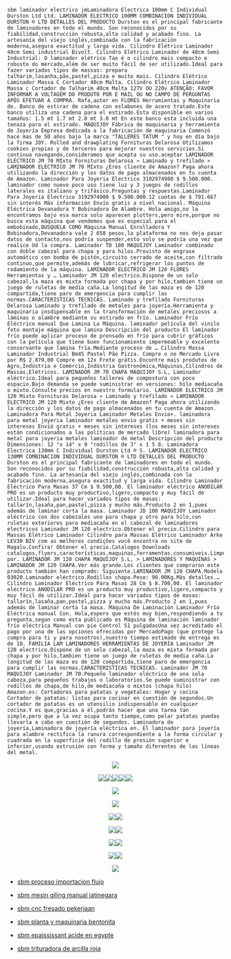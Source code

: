 
```
sbm laminador electrico jmLaminadora Electrica 100mm C Individual Durston Ltd Ltd. LAMINADOR ELECTRICO 100MM COMBINACION INDIVIDUAL DURSTON ® LTD DETALLES DEL PRODUCTO Durston es el principal fabricante de laminadores en todo el mundo. Son reconocidos por su fiabilidad,construcción robusta,alta calidad y acabado fino. La artesanía del viejo inglés,combinada con la fabricación moderna,asegura exactitud y larga vida. Cilindro Elétrico Laminador 40cm Semi industrial Bivolt. Cilindro Elétrico Laminador de 40cm Semi Industrial: O laminador elétrico Tao é o cilindro mais compacto e robusto do mercado,além de ser muito fácil de ser utilizado.Ideal para fazer variados tipos de massas: prepara talharim,lasanha,pão,pastel,pizza e muito mais. Cilindro Elétrico Laminador Massa C Cortador 40cm Malta. Cilindro Elétrico Laminador Massa c Cortador de Talharim 40cm Malta 127V OU 220v ATENÇÃO: FAVOR INFORMAR A VOLTAGEM DO PRODUTO POR E MAIL OU NO CAMPO DE PERGUNTAS APÓS EFETUAR A COMPRA. Rafa,autor en FLORES Herramientas y Maquinaria de. Banco de estirar de cadena con eslabones de acero tratado.Este banco utiliza una cadena para el estirado.Esta disponible en varios tamaños: 1.5 mt 1.7 mt 2.0 mt 3.0 mt En este banco esta incluida una tenaza para el estirado. MAQUIJOY Fábrica de maquinaria y herramienta de Joyería Empresa dedicada a la fabricación de maquinaria Comenzó hace mas de 50 años bajo la marca "TALLERES TATUM " y hoy en día bajo la firma JOY. Rolled and drawplating Fornituras Delarosa Utilizamos cookies propias y de terceros para mejorar nuestros servicios.Si continua navegando,consideramos que acepta su uso.aceptar LAMINADOR ELÉCTRICO JM 70 MIxto Fornituras Delarosa » Laminado y trefilado » LAMINADOR ELÉCTRICO JM 70 MIxto ¿Eres cliente de Amazon? Paga ahora utilizando la dirección y los datos de pago almacenados en tu cuenta de Amazon. Laminador Para Joyeria Electrico 3192974900 $ 9.500.000. laminador como nuevo poco uso tiene luz y 3 juegos de rodillos laterales es italiano y trifásico.Preguntas y respuestas.Laminador Para Joyeria Electrico 3192974900 $ 9.500.000.12 cuotas de $ 791.667 sin interés Más información Envío gratis a nivel nacional. Máquina Eléctrica Devanadora Y Bobinadora De Alambre. Hola amigo,no la encontramos bajo esa marca solo aparecen plotters,pero mire,porque no busca esta máquina que vendemos que es especial para el embobinado,BUSQUELA COMO Máquina Manual Enrolladora Y Bobinadora,Devanadora vale 2 658 pesos,la plataforma no nos deja pasar datos de contacto,nos podría suspender,esto solo se podría una vez que realice Ud la compra. Laminador TD 180 MAQUIJOY Laminador combinado con doble cabezal para chapa y para hilos.Provisto de engrase automático con bomba de pistón,circuito cerrado de aceite,con filtrado continuo,que permite,además de lubricar,refrigerar los puntos de rodamiento de la máquina. LAMINADOR ELECTRICO JM 120 FLORES Herramientas y … Laminador JM 120 electrico.Dispone de un solo cabezal,la maza es mixta formada por chapa y por hilo,tambien tiene un juego de ruletas de media caña.La longitud de las maza es de 120 compartida,tiene paro de emergencia para cumplir las normas.CARACTERISTICAS TECNICAS. Laminado y trefilado Fornituras Delarosa Laminado y trefilado de metales para joyería.Herramienta y maquinaria insdipensable en la transformación de metales preciosos a láminas o alambre mediante su estirado en frío. Laminador Frío Eléctrico manual Que Lamina La Máquina. laminador película del vinilo foto montaje máquina que lamina Descripción del producto El laminador frío puede aplicar proceso de prensado en frío para cubrir gráficos con la película que tiene buen funcionamiento impermeable y excelente conservante que lamina fría.Mediante proceso de … Cilindro Massa Laminador Industrial Bm45 Pastel Pão Pizza. Compre o no Mercado Livre por R$ 2.879,00 Compre em 12x Frete grátis.Encontre mais produtos de Agro,Indústria e Comércio,Indústria Gastronômica,Máquinas,Cilindros de Massas,Elétricos. LAMINADOR JM 70 CHAPA MAQUIJOY S.L, Laminador eléctrico.Ideal para pequeños talleres de compostura con poco espacio.Bajo demanda se puede suministrar en versiones: hilo mediacaña o mixto.Consulte precios en nuestro formulario. LAMINADOR ELECTRICO JM 120 Mixto Fornituras Delarosa » Laminado y trefilado » LAMINADOR ELECTRICO JM 120 Mixto ¿Eres cliente de Amazon? Paga ahora utilizando la dirección y los datos de pago almacenados en tu cuenta de Amazon. Laminadora Para Metal Joyeria Laminador Metales Envio+. laminadora para metal joyeria laminador metales envio gratis + meses sin intereses Envió gratis + meses sin intereses (los meses sin intereses están condicionados a las políticas de mercado libre) laminadora para metal para joyeria metales laminador de metal Descripción del producto Dimensiones: 12 "x 14" x 9 "rodillos de 3" x 1 5 8. Laminadora Electrica 130mm C Individual Durston Ltd ® S. LAMINADOR ELECTRICO 130MM COMBINACION INDIVIDUAL DURSTON ® LTD DETALLES DEL PRODUCTO Durston es el principal fabricante de laminadores en todo el mundo. Son reconocidos por su fiabilidad,construcción robusta,alta calidad y acabado fino. La artesanía del viejo inglés,combinada con la fabricación moderna,asegura exactitud y larga vida. Cilindro Laminador Eléctrico Para Masas 37 Cm $ 9.500,00. El laminador eléctrico ANODILAR PRO es un producto muy productivo,ligero,compacto y muy fácil de utilizar.Ideal para hacer variados tipos de masas: tallarín,lasaña,pan,pastel,pizza y mucho más.Producto 2 en 1,pues además de laminar corta la masa. Laminador JD 100 MAQUIJOY Laminador eléctrico con dos cabezales uno para chapa y otro para hilo,con ruletas exteriores para mediacaña en el cabezal de laminadores electricos Laminador JM 120 electrico.Obtener el precio.Cilindro para Massas Elétrico Laminador Cilindro para Massas Elétrico Laminador Arke LEV30 BIV com as melhores condições você encontra no site do Magalu.Confira! Obtener el precio.Catalogos Downloads catalogos,flyers,características,maquinas,ferramentas,consumiveis.Limpeza por. LAMINADOR JM 120 CHAPA MAQUIJOY S.L, > LAMINADORES Y MAQUINAS > LAMINADOR JM 120 CHAPA.Ver más grande.Los clientes que compraron este producto también han comprado: Siguiente.LAMINADOR JM 120 CHAPA.Modelo 03020.Laminador eléctrico.Rodillos chapa.Peso: 90.00Kg.Más detalles.… Cilindro Laminador Eléctrico Para Masas 28 Cm $ 8.700,00. El laminador eléctrico ANODILAR PRO es un producto muy productivo,ligero,compacto y muy fácil de utilizar.Ideal para hacer variados tipos de masas: tallarín,lasaña,pan,pastel,pizza y mucho más.Producto 2 en 1,pues además de laminar corta la masa. Máquina De Laminación Laminador Frío Eléctrica manual Con. Hola,espero que estés muy bien,respondiendo a tu pregunta,segun como esta publicado es Máquina de laminación laminador frío eléctrica Manual con pie Control 51 pulgadasUna vez acreditado el pago por una de las opciones ofrecidas por MercadoPago (que protege la compra para ti y para nosotros),nuestro tiempo estimado de entrega es de 10. FAMILIA LAM LAMINADORES HERRAMIENTAS DE JOYERÍA Laminador JM 120 electrico.Dispone de un solo cabezal,la maza es mixta formada por chapa y por hilo,tambien tiene un juego de ruletas de media caña.La longitud de las maza es de 120 compartida,tiene paro de emergencia para cumplir las normas.CARACTERISTICAS TECNICAS. Laminador JM 70 MAQUIJOY Laminador JM 70.Pequeño laminador eléctrico de una sola cabeza,para pequeños trabajos o laboratorios.Se puede suministrar con rodillos de chapa,de hilo,de mediacaña o mixtos (chapa hilo) Amazon.es: Cortadores para patatas y vegetales: Hogar y cocina Cortador de patatas: listas para cocinar en cuestión de segundos.Un cortador de patatas es un utensilio indispensable en cualquier cocina.Y es que,gracias a él,podrás hacer que una tarea tan simple,pero que a la vez ocupa tanto tiempo,como pelar patatas puedas llevarla a cabo en cuestión de segundos. Laminadora de joyería,Laminadora de joyería eléctrica en. El laminador para joyería para alambre rectifica la ranura correspondiente a la forma circular y cuadrada en la superficie del rodillo de presión superior e inferior,usando extrusión con forma y tamaño diferentes de las líneas del metal. 
```

<div align="center">

<a href="https://es-crusher.shibang-china.com/github&k=sbm+laminador+electrico+jm"><img src="https://static.shibang-china.com/es/crusher/logo.jpg"></a>

<a href="https://es-crusher.shibang-china.com/github&k=sbm+laminador+electrico+jm"><img src="https://static.shibang-china.com/es/crusher/index.jpg"></a><a href="https://es-crusher.shibang-china.com/material.htmlgithub&k=sbm+laminador+electrico+jm"><img src="https://static.shibang-china.com/es/crusher/material.jpg"></a><a href="https://es-crusher.shibang-china.com/application.htmlgithub&k=sbm+laminador+electrico+jm"><img src="https://static.shibang-china.com/es/crusher/application.jpg"></a><a href="https://es-crusher.shibang-china.com/aboutus.htmlgithub&k=sbm+laminador+electrico+jm"><img src="https://static.shibang-china.com/es/crusher/aboutus.jpg"></a><a href="https://es-crusher.shibang-china.com/contact.htmlgithub&k=sbm+laminador+electrico+jm"><img src="https://static.shibang-china.com/es/crusher/contact.jpg"></a>

<a href="https://es-crusher.shibang-china.com/github&k=sbm+laminador+electrico+jm"><img src="https://static.shibang-china.com/es/crusher/banner.jpg"></a>

<a href="https://swt.shibang-china.com/github&k=sbm+laminador+electrico+jm"><img src="https://static.shibang-china.com/es/crusher/text.jpg"></a>

<a href="https://swt.shibang-china.com/github&k=sbm+laminador+electrico+jm"><img src="https://static.shibang-china.com/es/crusher/chat.jpg"></a><a href="https://es-crusher.shibang-china.com/contact.htmlgithub&k=sbm+laminador+electrico+jm"><img src="https://static.shibang-china.com/es/crusher/message.jpg"></a>

<a href="https://es-crusher.shibang-china.com/products/pe.htmlgithub&k=sbm+laminador+electrico+jm"><img src="https://static.shibang-china.com/es/crusher/pe.jpg"></a><a href="https://es-crusher.shibang-china.com/products/pf.htmlgithub&k=sbm+laminador+electrico+jm"><img src="https://static.shibang-china.com/es/crusher/pf.jpg"></a>

<a href="https://es-crusher.shibang-china.com/products/hpt.htmlgithub&k=sbm+laminador+electrico+jm"><img src="https://static.shibang-china.com/es/crusher/hpt.jpg"></a><a href="https://es-crusher.shibang-china.com/products/vsi.htmlgithub&k=sbm+laminador+electrico+jm"><img src="https://static.shibang-china.com/es/crusher/vsi.jpg"></a>

<a href="https://es-crusher.shibang-china.com/products/klv.htmlgithub&k=sbm+laminador+electrico+jm"><img src="https://static.shibang-china.com/es/crusher/klv.jpg"></a><a href="https://es-crusher.shibang-china.com/products/portable.htmlgithub&k=sbm+laminador+electrico+jm"><img src="https://static.shibang-china.com/es/crusher/portable.jpg"></a>

<a href="https://swt.shibang-china.com/github&k=sbm+laminador+electrico+jm"><img src="https://static.shibang-china.com/es/crusher/case.jpg"></a>

</div>


* [sbm proceso importacion flujo](sbm%20proceso%20importacion%20flujo.md)

* [sbm mesin giling manual jatinegara](sbm%20mesin%20giling%20manual%20jatinegara.md)

* [sbm cnc fresado pekerjaan](sbm%20cnc%20fresado%20pekerjaan.md)

* [sbm planta y maquinaria bentonita](sbm%20planta%20y%20maquinaria%20bentonita.md)

* [sbm epaississant acide en egypte](sbm%20epaississant%20acide%20en%20egypte.md)

* [sbm trituradora de arcilla roja](sbm%20trituradora%20de%20arcilla%20roja.md)